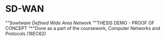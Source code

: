 # SD-WAN
"*"Sowtware Defined Wide Area Network 
"*"THESIS DEMO - PROOF OF CONCEPT
"*"Done as a part of the coursework, Computer Networks and Protocols (18EC62)
